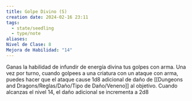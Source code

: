 ```yaml
---
title: Golpe Divino (S)
creation date: 2024-02-16 23:11
tags:
  - state/seedling
  - type/note
aliases: 
Nivel de Clase: 8
Mejora de Habilidad: "14"
---
```

Ganas la habilidad de infundir de energía divina tus golpes con arma. Una vez por turno, cuando
golpees a una criatura con un ataque con arma, puedes hacer que el ataque cause 1d8 adicional de daño de [[Dungeons and Dragons/Reglas/Daño/Tipo de Daño/Veneno]] al objetivo. Cuando alcanzas el nivel 14, el daño adicional se incrementa a 2d8

